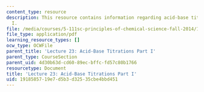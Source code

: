 ```yaml
---
content_type: resource
description: This resource contains information regarding acid-base titrations part
  I.
file: /media/courses/5-111sc-principles-of-chemical-science-fall-2014/1918585719e7d5b3d32535cbe4bbd451_MIT5_111F14_Lec23.pdf
file_type: application/pdf
learning_resource_types: []
ocw_type: OCWFile
parent_title: 'Lecture 23: Acid-Base Titrations Part I'
parent_type: CourseSection
parent_uid: 4d30b63d-cd60-89ec-bffc-fd57c80b1766
resourcetype: Document
title: 'Lecture 23: Acid-Base Titrations Part I'
uid: 19185857-19e7-d5b3-d325-35cbe4bbd451
---
```


